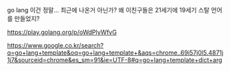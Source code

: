 go lang 이건 정말...
최근에 나온거 아닌가?
왜 이친구들은 21세기에 19세기 스탈 언어를 만들었지?

https://play.golang.org/p/oWdPlyWfvG

https://www.google.co.kr/search?q=go+lang+template&oq=go+lang+template+&aqs=chrome..69i57j0l5.4871j1j7&sourceid=chrome&es_sm=91&ie=UTF-8#q=go+lang+template+dict+arg
